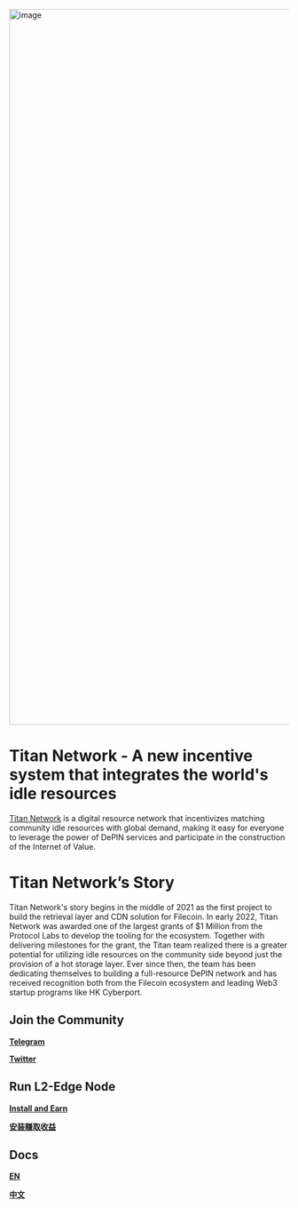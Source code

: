 <img width="1288" alt="image" src="https://github.com/Filecoin-Titan/titan/assets/125969858/09d536d1-59df-4187-b410-c90c74602d6b">

#  Titan Network - A new incentive system that integrates the world's idle resources
[Titan Network](https://www.titannet.io/) is a digital resource network that incentivizes matching community idle resources with global demand, making it easy for everyone to leverage the power of DePIN services and participate in the construction of the Internet of Value.


# Titan Network’s Story
Titan Network's story begins in the middle of 2021 as the first project to build the retrieval layer and CDN solution for Filecoin. In early 2022, Titan Network was awarded one of the largest grants of $1 Million from the Protocol Labs to develop the tooling for the ecosystem. Together with delivering milestones for the grant, the Titan team realized there is a greater potential for utilizing idle resources on the community side beyond just the provision of a hot storage layer. Ever since then, the team has been dedicating themselves to building a full-resource DePIN network and has received recognition both from the Filecoin ecosystem and leading Web3 startup programs like HK Cyberport. 

## Join the Community
[**Telegram**](https://t.me/titannet_dao)

[**Twitter**](https://twitter.com/Titannet_dao)

## Run L2-Edge Node

[**Install and Earn**](https://titannet.gitbook.io/titan-network-en/huygens-testnet/installation-and-earnings)

[**安装赚取收益**](https://titannet.gitbook.io/titan-network-cn/huygens-testnet/an-zhuang-cheng-xu-zhuan-qu)

## Docs
[**EN**](https://titannet.gitbook.io/titan-network-en)

[**中文**](https://titannet.gitbook.io/titan-network-cn)
